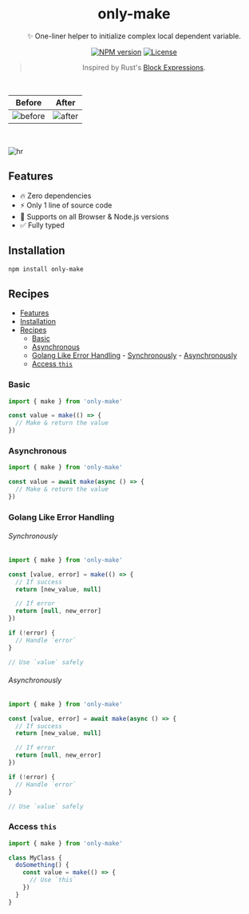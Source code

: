<h1 align="center">only-make</h1>

<p align="center">✨ One-liner helper to initialize complex local dependent variable.</p>
<p align="center">
  <a href="https://www.npmjs.com/package/only-make"><img src="https://img.shields.io/badge/v9.9.9-f00" alt="NPM version"></a>
  <a href="https://github.com/lamualfa/only-make/blob/main/license"><img src="https://img.shields.io/badge/WTFPL-a020f0" alt="License"></a>
</p>
<blockquote align="center">Inspired by Rust's <a href="https://doc.rust-lang.org/reference/expressions/block-expr.html">Block Expressions</a>.</blockquote>

<br>

| Before                                                                                     | After                                                                                     |
| ------------------------------------------------------------------------------------------ | ----------------------------------------------------------------------------------------- |
| ![before](https://github.com/user-attachments/assets/cf22a531-7a7f-4ec8-aba1-1ca93c6a465d) | ![after](https://github.com/user-attachments/assets/afeca08d-74e2-4abf-aa27-16ba4b702262) |

<br>

![hr](https://user-images.githubusercontent.com/39755201/159233055-3bd55a37-7284-46ad-b759-5ab0c13b3828.png)

## Features

- 🔥 Zero dependencies
- ⚡ Only 1 line of source code
- 🚀 Supports on all Browser & Node.js versions
- ✅ Fully typed

## Installation

```bash
npm install only-make
```

## Recipes

- [Features](#features)
- [Installation](#installation)
- [Recipes](#recipes)
  - [Basic](#basic)
  - [Asynchronous](#asynchronous)
  - [Golang Like Error Handling](#golang-like-error-handling)
        - [Synchronously](#synchronously)
        - [Asynchronously](#asynchronously)
  - [Access `this`](#access-this)

### Basic

```js
import { make } from 'only-make'

const value = make(() => {
  // Make & return the value
})
```

### Asynchronous

```js
import { make } from 'only-make'

const value = await make(async () => {
  // Make & return the value
})
```

### Golang Like Error Handling

###### Synchronously

```js
import { make } from 'only-make'

const [value, error] = make(() => {
  // If success
  return [new_value, null]

  // If error
  return [null, new_error]
})

if (!error) {
  // Handle `error`
}

// Use `value` safely
```

###### Asynchronously

```js
import { make } from 'only-make'

const [value, error] = await make(async () => {
  // If success
  return [new_value, null]

  // If error
  return [null, new_error]
})

if (!error) {
  // Handle `error`
}

// Use `value` safely
```

### Access `this`

```js
import { make } from 'only-make'

class MyClass {
  doSomething() {
    const value = make(() => {
      // Use `this`
    })
  }
}
```
